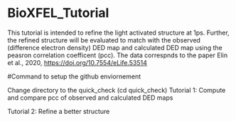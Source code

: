 # BioXFEL_Tutorial
This tutorial is intended to refine the light activated structure at 1ps.
Further, the refined structure will be evaluated to match with the observed (difference electron density) DED map and calculated DED map using the peasron correlation coefficent (pcc).
The data correspnds to the paper Elin et al., 2020, https://doi.org/10.7554/eLife.53514

#Command to setup the github enviornement

Change directory to the quick_check (cd quick_check)
Tutorial 1: Compute and compare pcc of observed and calculated DED maps

Tutorial 2: Refine a better structure
